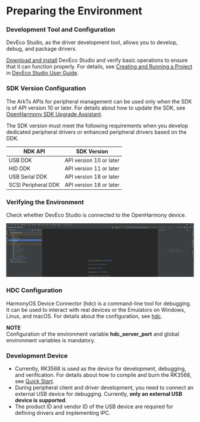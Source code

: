 # Preparing the Environment

### Development Tool and Configuration

DevEco Studio, as the driver development tool, allows you to develop, debug, and package drivers.  

[Download and install](https://developer.huawei.com/consumer/en/download/) DevEco Studio and verify basic operations to ensure that it can function properly. For details, see [Creating and Running a Project](https://developer.huawei.com/consumer/en/doc/harmonyos-guides-V13/ide-create-new-project-V13) in [DevEco Studio User Guide](https://developer.huawei.com/consumer/en/doc/harmonyos-guides-V13/ide-tools-overview-V13).

### SDK Version Configuration

The ArkTs APIs for peripheral management can be used only when the SDK is of API version 10 or later. For details about how to update the SDK, see [OpenHarmony SDK Upgrade Assistant](../../tools/openharmony_sdk_upgrade_assistant.md).

The SDK version must meet the following requirements when you develop dedicated peripheral drivers or enhanced peripheral drivers based on the DDK.

| NDK API         | SDK Version   |
|----------------|----------|
| USB DDK        | API version 10 or later|
| HID DDK        | API version 11 or later|
| USB Serial DDK | API version 18 or later|
| SCSI Peripheral DDK  | API version 18 or later|

### Verifying the Environment

Check whether DevEco Studio is connected to the OpenHarmony device.

![Device connection](figures/device-connected.png)

### HDC Configuration

HarmonyOS Device Connector (hdc) is a command-line tool for debugging. It can be used to interact with real devices or the Emulators on Windows, Linux, and macOS. For details about the configuration, see [hdc](https://developer.huawei.com/consumer/en/doc/harmonyos-guides-V5/hdc-V5).

**NOTE**<br>Configuration of the environment variable **hdc_server_port** and global environment variables is mandatory.

### Development Device

* Currently, RK3568 is used as the device for development, debugging, and verification. For details about how to compile and burn the RK3568, see [Quick Start](https://gitee.com/openharmony/docs/blob/master/en/device-dev/quick-start/quickstart-pkg-3568-burn.md).
* During peripheral client and driver development, you need to connect an external USB device for debugging. Currently, **only an external USB device is supported**.
* The product ID and vendor ID of the USB device are required for defining drivers and implementing IPC.

<!--no_check-->